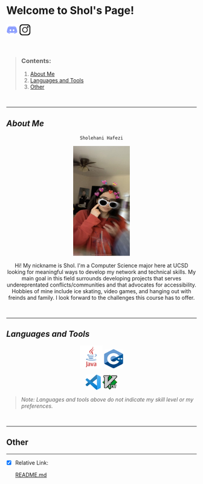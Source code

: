 # **Welcome to Shol's Page!**
[<img src="Photos/discord-logo.png" width="30" height="30">](https://discordapp.com/users/[301450820963139584]) [<img src="Photos/intagram-logo-black.png" width="30" height="30">](https://instagram.com/_sholll_?igshid=YmMyMTA2M2Y=)

<br/>

>### Contents:
>1. [About Me](#about-me)
>2. [Languages and Tools](#languages-and-tools)
>3. [Other](#other)

<br/>

---


## *About Me*

<div align="center"> 

```
Sholehani Hafezi
```

<img src="Photos/UNADJUSTEDNONRAW_thumb_e62.jpg" width="150" height="290">

Hi! My nickname is Shol. I'm a Computer Science major here at UCSD looking for meaningful ways to develop my network and technical skills. My main goal in this field surrounds  developing projects that serves undereprentated conflicts/communities and that advocates for accessibility. Hobbies of mine include ice skating, video games, and hanging out with freinds and family. I look forward to the challenges this course has to offer.
</div>


<br/>

---

## *Languages and Tools*
        
<div align="center"> 

<img src="Photos/java-logo.png" width="60" height="60"> <img src="Photos/cpp-logo.png" width="50" height="50"> 

<img src="Photos/vs-code-logo.png" width="40" height="40"> <img src="Photos/vim-logo.png" width="40" height="40"> 
    
</div>

> *Note: Languages and tools above do not indicate my skill level or my preferences.*
    
<br/>

---


## Other

---

- [x] Relative Link:

    [README.md](README.md)

